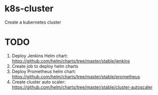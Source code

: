 # k8s-cluster
Create a kubernetes cluster



# TODO
1. Deploy Jenkins Helm chart: https://github.com/helm/charts/tree/master/stable/jenkins
2. Create job to deploy helm charts
3. Deploy Prometheus helm chart: https://github.com/helm/charts/tree/master/stable/prometheus
4. Create cluster auto scaler: https://github.com/helm/charts/tree/master/stable/cluster-autoscaler
